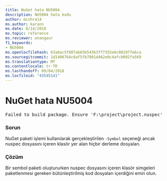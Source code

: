 ```yaml
---
title: NuGet hata NU5004
description: NU5004 hata kodu
author: mishra14
ms.author: karann
ms.date: 8/14/2018
ms.topic: reference
ms.reviewer: anangaur
f1_keywords:
- NU5004
ms.openlocfilehash: 63a6ac5f607ab65b543b3ff7355e6c08297fe6ca
ms.sourcegitcommit: 1d1406764c6af5fb7801d462e0c4afc9092fa569
ms.translationtype: MT
ms.contentlocale: tr-TR
ms.lasthandoff: 09/04/2018
ms.locfileid: "43545141"
---
```

# <a name="nuget-error-nu5004"></a>NuGet hata NU5004
<pre>Failed to build package. Ensure 'F:\project\project.nuspec' includes assembly files. For help on building symbols package, visit http://docs.nuget.org/.</pre>

### <a name="issue"></a>Sorun

NuGet paketi işlemi kullanılarak gerçekleştirilen `-Symbol` seçeneği ancak nuspec dosyasını içeren klasör yer alan hiçbir derleme dosyaları. 


### <a name="solution"></a>Çözüm

Bir sembol paketi oluştururken nuspec dosyasını içeren klasör simgeleri paketlenmesi gereken bütünleştirilmiş kod dosyaları içerdiğini emin olun.


